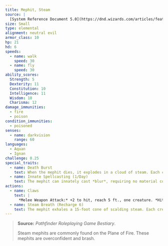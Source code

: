 ```yaml
---
title: Mephit, Steam
source: |
  [System Reference Document 5.0](https://dnd.wizards.com/articles/features/systems-reference-document-srd)
size: Small
type: elemental
alignment: neutral evil
armor_class: 10
hp: 21
hd: 6
speeds:
  - name: walk
    speed: 30
  - name: fly
    speed: 30
ability_scores:
  Strength: 5
  Dexterity: 11
  Constitution: 10
  Intelligence: 11
  Wisdom: 10
  Charisma: 12
damage_immunities:
  - fire
  - poison
condition_immunities:
  - poisoned
senses:
  - name: darkvision
    range: 60
languages:
  - Aquan
  - Ignan
challenge: 0.25
special_traits:
  - name: Death Burst
    text: When the mephit dies, it explodes in a cloud of steam. Each creature within 5 feet of the mephit must succeed on a DC 10 Dexterity saving throw or take 4 (1d8) fire damage.
  - name: Innate Spellcasting (1/Day)
    text: The mephit can innately cast *blur*, requiring no material components. Its innate spellcasting ability is Charisma.
actions:
  - name: Claws
    text: |
      *Melee Weapon Attack:* +2 to hit, reach 5 ft., one creature. *Hit:* 2 (1d4) slashing damage plus 2 (1d4) fire damage.
  - name: Steam Breath (Recharge 6)
    text: The mephit exhales a 15-foot cone of scalding steam. Each creature in that area must succeed on a DC 10 Dexterity saving throw, taking  4 (1d8) fire damage on a failed save, or half as much damage on a successful one.
---
```


> **Source:** *Pathfinder Roleplaying Game Bestiary*.
>
> Steam mephits are commonly found on the Plane of Fire. These mephits are overconfident and brash.
